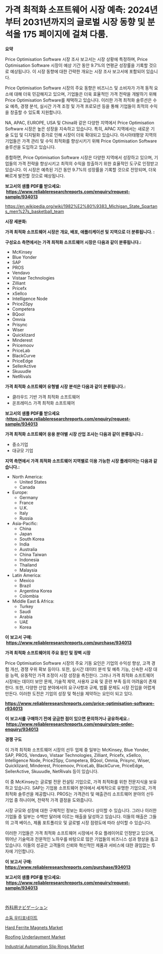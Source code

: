 <p><h1>가격 최적화 소프트웨어 시장 예측: 2024년부터 2031년까지의 글로벌 시장 동향 및 분석을 175 페이지에 걸쳐 다룸.</h1></p><p><strong>요약</strong></p>
<p><p>Price Optimisation Software 시장 조사 보고서는 시장 상황에 특정하며, Price Optimisation Software 시장이 예상 기간 동안 9.7%의 연평균 성장률을 기록할 것으로 예상됩니다. 이 시장 동향에 대한 간략한 개요는 시장 조사 보고서에 포함되어 있습니다.</p><p>Price Optimisation Software 시장의 주요 동향은 비즈니스 및 소비자가 가격 동적 요소에 대해 더욱 민감해지고 있으며, 기업들은 더욱 효율적인 가격 전략을 개발하기 위해 Price Optimisation Software를 채택하고 있습니다. 이러한 가격 최적화 솔루션은 수요 예측, 경쟁 분석, 실시간 가격 조정 및 가격 프로모션 등을 통해 기업들이 최적의 수익을 창출할 수 있도록 지원합니다.</p><p>NA, APAC, EUROPE, USA 및 China와 같은 다양한 지역에서 Price Optimisation Software 시장은 높은 성장을 지속하고 있습니다. 특히, APAC 지역에서는 새로운 기술 도입 및 디지털화 증가로 인해 시장이 더욱 확대되고 있습니다. 아시아태평양 지역의 기업들은 가격 관리 및 수익 최적화를 향상시키기 위해 Price Optimisation Software 솔루션을 도입하고 있습니다.</p><p>종합하면, Price Optimisation Software 시장은 다양한 지역에서 성장하고 있으며, 기업들의 가격 전략을 향상시키고 최적의 수익을 창출하기 위한 효율적인 도구로 인정받고 있습니다. 이 시장은 예측된 기간 동안 9.7%의 성장률을 기록할 것으로 전망되며, 더욱 빠르게 발전할 것으로 예상됩니다.</p></p>
<p><strong>보고서의 샘플 PDF를 받으세요: &nbsp;<a href="https://www.reliableresearchreports.com/enquiry/request-sample/934013">https://www.reliableresearchreports.com/enquiry/request-sample/934013</a></strong></p>
<p><a href="https://en.wikipedia.org/wiki/1982%E2%80%9383_Michigan_State_Spartans_men%27s_basketball_team">https://en.wikipedia.org/wiki/1982%E2%80%9383_Michigan_State_Spartans_men%27s_basketball_team</a></p>
<p><strong>시장 세분화:</strong></p>
<p><strong> 가격 최적화 소프트웨어 시장은 개요, 배포, 애플리케이션 및 지역으로 더 분류됩니다. :</strong></p>
<p><strong>구성요소 측면에서는 가격 최적화 소프트웨어 시장은 다음과 같이 분류됩니다.:</strong></p>
<p><ul><li>McKinsey</li><li>Blue Yonder</li><li>SAP</li><li>PROS</li><li>Vendavo</li><li>Vistaar Technologies</li><li>Zilliant</li><li>Pricefx</li><li>xSellco</li><li>Intelligence Node</li><li>Price2Spy</li><li>Competera</li><li>BQool</li><li>Omnia</li><li>Prisync</li><li>Wiser</li><li>Quicklizard</li><li>Minderest</li><li>Pricemoov</li><li>PriceLab</li><li>BlackCurve</li><li>PriceEdge</li><li>SellerActive</li><li>Skuuudle</li><li>NetRivals</li></ul></p>
<p><strong> 가격 최적화 소프트웨어 유형별 시장 분석은 다음과 같이 분류됩니다.:</strong></p>
<p><ul><li>클라우드 기반 가격 최적화 소프트웨어</li><li>온프레미스 가격 최적화 소프트웨어</li></ul></p>
<p><strong>보고서의 샘플 PDF를 받으세요 :<a href="https://www.reliableresearchreports.com/enquiry/request-sample/934013">https://www.reliableresearchreports.com/enquiry/request-sample/934013</a></strong></p>
<p><strong> 가격 최적화 소프트웨어 응용 분야별 시장 산업 조사는 다음과 같이 분류됩니다.:</strong></p>
<p><ul><li>중소기업</li><li>대규모 기업</li></ul></p>
<p><strong>지역 측면에서 가격 최적화 소프트웨어 지역별로 이용 가능한 시장 플레이어는 다음과 같습니다.:</strong></p>
<p><ul>
    <li>
        North America:
        <ul>
            <li>United States</li>
            <li>Canada</li>
        </ul>
    </li>
    <li>
        Europe:
        <ul>
            <li>Germany</li>
            <li>France</li>
            <li>U.K.</li>
            <li>Italy</li>
            <li>Russia</li>
        </ul>
    </li>
    <li>
        Asia-Pacific:
        <ul>
            <li>China</li>
            <li>Japan</li>
            <li>South Korea</li>
            <li>India</li>
            <li>Australia</li>
            <li>China Taiwan</li>
            <li>Indonesia</li>
            <li>Thailand</li>
            <li>Malaysia</li>
        </ul>
    </li>
    <li>
        Latin America:
        <ul>
            <li>Mexico</li>
            <li>Brazil</li>
            <li>Argentina Korea</li>
            <li>Colombia</li>
        </ul>
    </li>
    <li>
        Middle East & Africa:
        <ul>
            <li>Turkey</li>
            <li>Saudi</li>
            <li>Arabia</li>
            <li>UAE</li>
            <li>Korea</li>
        </ul>
    </li>
    </ul></p>
<p><strong>이 보고서 구매: &nbsp;<a href="https://www.reliableresearchreports.com/purchase/934013">https://www.reliableresearchreports.com/purchase/934013</a></strong></p>
<p><strong>가격 최적화 소프트웨어의 주요 동인 및 장벽 시장</strong></p>
<p><p>Price Optimisation Software 시장의 주요 기동 요인은 기업의 수익성 향상, 고객 경험 개선, 경쟁 우위 확보 등이다. 또한, 실시간 데이터 분석 및 예측 기능, 신속한 시장 대응 능력, 유동적인 가격 조정이 시장 성장을 촉진한다. 그러나 가격 최적화 소프트웨어 시장에는 데이터 보안 문제, 기술적 제약, 사용자 교육 및 훈련 부족 등의 어려움이 존재한다. 또한, 다양한 산업 분야에서의 요구사항과 규제, 법률 문제도 시장 진입을 어렵게 만든다. 이러한 도전은 기업의 성장 및 혁신을 제약하는 요인이 되고 있다.</p></p>
<p><strong><a href="https://www.reliableresearchreports.com/price-optimisation-software-r934013">https://www.reliableresearchreports.com/price-optimisation-software-r934013</a></strong></p>
<p><strong>이 보고서를 구매하기 전에 궁금한 점이 있으면 문의하거나 공유하세요.: &nbsp;<a href="https://www.reliableresearchreports.com/enquiry/pre-order-enquiry/934013">https://www.reliableresearchreports.com/enquiry/pre-order-enquiry/934013</a></strong></p>
<p><strong>경쟁 구도</strong></p>
<p><p>이 가격 최적화 소프트웨어 시장의 선두 업체 중 일부는 McKinsey, Blue Yonder, SAP, PROS, Vendavo, Vistaar Technologies, Zilliant, Pricefx, xSellco, Intelligence Node, Price2Spy, Competera, BQool, Omnia, Prisync, Wiser, Quicklizard, Minderest, Pricemoov, PriceLab, BlackCurve, PriceEdge, SellerActive, Skuuudle, NetRivals 등이 있습니다.</p><p>이 중 McKinsey는 글로벌 전문 컨설팅 기업으로, 가격 최적화를 위한 전문지식을 보유하고 있습니다. SAP는 기업용 소프트웨어 분야에서 세계적으로 유명한 기업으로, 가격 최적화 솔루션을 제공합니다. PROS는 가격관리 및 매출관리 소프트웨어 분야의 선두 기업 중 하나이며, 전략적 가격 결정을 도와줍니다.</p><p>시장 규모와 성장에 대한 구체적인 정보는 회사마다 상이할 수 있습니다. 그러나 이러한 기업들 중 일부는 수백만 달러에 이르는 매출을 달성하고 있습니다. 이들의 매출은 그들의 고객 베이스, 제품 포트폴리오 및 글로벌 시장 점령도에 따라 상이할 수 있습니다.</p><p>이러한 기업들은 가격 최적화 소프트웨어 시장에서 주요 플레이어로 인정받고 있으며, 뛰어난 기술력과 전문적인 노하우를 바탕으로 많은 기업들의 비즈니스 성과 향상을 돕고 있습니다. 이들의 성공은 고객들의 신뢰와 혁신적인 제품과 서비스에 대한 끊임없는 투자에 기인합니다.</p></p>
<p><strong>이 보고서 구매: &nbsp; <a href="https://www.reliableresearchreports.com/purchase/934013">https://www.reliableresearchreports.com/purchase/934013</a></strong></p>
<p><strong>보고서의 샘플 PDF를 받으세요: &nbsp;<a href="https://www.reliableresearchreports.com/enquiry/request-sample/934013">https://www.reliableresearchreports.com/enquiry/request-sample/934013</a></strong><strong></strong></p>
<p>&nbsp;</p>
<p><p><a href="https://medium.com/@novastamm2023/%E6%AC%A1%E3%81%AE%E6%96%87%E3%82%92%E6%97%A5%E6%9C%AC%E8%AA%9E%E3%81%AB%E7%BF%BB%E8%A8%B3%E3%81%97%E3%81%BE%E3%81%99-%E3%82%B0%E3%83%AD%E3%83%BC%E3%83%90%E3%83%AB%E5%A4%96%E7%A7%91%E3%83%8A%E3%83%93%E3%82%B2%E3%83%BC%E3%82%B7%E3%83%A7%E3%83%B3%E5%B8%82%E5%A0%B4%E3%81%AE%E3%83%88%E3%83%AC%E3%83%B3%E3%83%89-%E6%88%90%E9%95%B7%E3%81%AE%E6%A9%9F%E4%BC%9A%E3%81%A8%E8%AA%B2%E9%A1%8C%E3%81%AB%E9%96%A2%E3%81%99%E3%82%8B%E6%B4%9E%E5%AF%9F-2024%E5%B9%B4%E3%81%8B%E3%82%892031%E5%B9%B4%E3%81%BE%E3%81%A7%E3%81%AE%E4%BA%88%E6%B8%AC-72e2e645c0fa">外科用ナビゲーション</a></p><p><a href="https://github.com/sougarounis/Market-Research-Report-List-5/blob/main/352708065415.md">소듐 우티포네이트</a></p><p><a href="https://medium.com/@diegomoen/hard-ferrite-magnets-market-forecasts-market-trends-and-impact-analysis-2024-2031-974a28db8fca">Hard Ferrite Magnets Market</a></p><p><a href="https://medium.com/@diegomoen/global-roofing-underlayment-market-sector-types-applications-market-player-strategies-regional-0a1306a7e262">Roofing Underlayment Market</a></p><p><a href="https://issuu.com/reportprime-2/docs/industrial-automation-slip-rings-market-size-2030.">Industrial Automation Slip Rings Market</a></p></p>